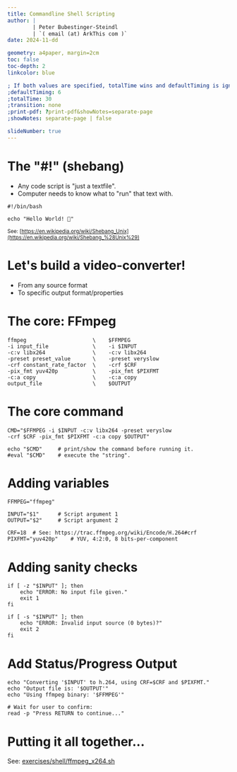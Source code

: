 ```yaml
---
title: Commandline Shell Scripting
author: |
        | Peter Bubestinger-Steindl
        | `( email (at) ArkThis com )`
date: 2024-11-dd

geometry: a4paper, margin=2cm
toc: false
toc-depth: 2
linkcolor: blue

; If both values are specified, totalTime wins and defaultTiming is ignored:
;defaultTiming: 6
;totalTime: 30
;transition: none
;print-pdf: ?print-pdf&showNotes=separate-page
;showNotes: separate-page | false

slideNumber: true
---
```



<!--
Stück für Stück ein Script mit FFmpeg im Core ausbauen.
- Von video format A zu B
- Von "film" (images + wav) zu video
-->

# The "#!" (shebang)

  * Any code script is "just a textfile".
  * Computer needs to know what to "run" that text with.

```{.bash}
#!/bin/bash

echo "Hello World! 🌈️"
```

<small>See: [https://en.wikipedia.org/wiki/Shebang_Unix](https://en.wikipedia.org/wiki/Shebang_%28Unix%29)</small>


# Let's build a video-converter!

  * From any source format
  * To specific output format/properties


# The core: FFmpeg

```{.bash}
ffmpeg                     \    $FFMPEG
-i input_file              \    -i $INPUT
-c:v libx264               \    -c:v libx264
-preset preset_value       \    -preset veryslow
-crf constant_rate_factor  \    -crf $CRF
-pix_fmt yuv420p           \    -pix_fmt $PIXFMT
-c:a copy                  \    -c:a copy
output_file                \    $OUTPUT
```

# The core command

```{.bash}
CMD="$FFMPEG -i $INPUT -c:v libx264 -preset veryslow 
-crf $CRF -pix_fmt $PIXFMT -c:a copy $OUTPUT"

echo "$CMD"     # print/show the command before running it.
#eval "$CMD"    # execute the "string".
```


# Adding variables

```{.bash}
FFMPEG="ffmpeg"

INPUT="$1"      # Script argument 1
OUTPUT="$2"     # Script argument 2

CRF=18  # See: https://trac.ffmpeg.org/wiki/Encode/H.264#crf
PIXFMT="yuv420p"    # YUV, 4:2:0, 8 bits-per-component
```


# Adding sanity checks

```{.bash}
if [ -z "$INPUT" ]; then
    echo "ERROR: No input file given."
    exit 1
fi

if [ -s "$INPUT" ]; then
    echo "ERROR: Invalid input source (0 bytes)?"
    exit 2
fi
```


# Add Status/Progress Output

```{.bash}
echo "Converting '$INPUT' to h.264, using CRF=$CRF and $PIXFMT."
echo "Output file is: '$OUTPUT'"
echo "Using ffmpeg binary: '$FFMPEG'" 

# Wait for user to confirm:
read -p "Press RETURN to continue..."
```

# Putting it all together...

See: [exercises/shell/ffmpeg_x264.sh](../../../exercises/shell/scripts/ffmpeg_x264.sh)

